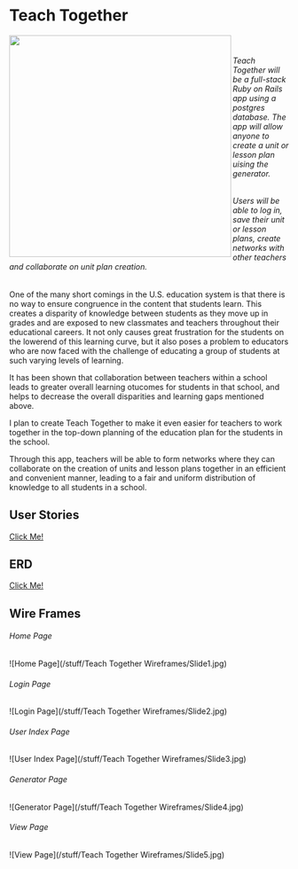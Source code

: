 # Teach Together

<a href="url"><img src="https://media.giphy.com/media/eU8DnmsUVINgI/giphy.gif" align="left" height="400" width="400" ></a><br>  

###### Teach Together will be a full-stack Ruby on Rails app using a postgres database. The app will allow anyone to create a unit or lesson plan uising the generator.
###### Users will be able to log in, save their unit or lesson plans, create networks with other teachers and collaborate on unit plan creation.

One of the many short comings in the U.S. education system is that there is no way to ensure congruence in the content that students learn. This creates a disparity of knowledge between students as they move up in grades and are exposed to new classmates and teachers throughout their educational careers. It not only causes great frustration for the students on the lowerend of this learning curve, but it also poses a problem to educators who are now faced with the challenge of educating a group of students at such varying levels of learning.

It has been shown that collaboration between teachers within a school leads to greater overall learning otucomes for students in that school, and helps to decrease the overall disparities and learning gaps mentioned above.

I plan to create Teach Together to make it even easier for teachers to work together in the top-down planning of the education plan for the students in the school.

Through this app, teachers will be able to form networks where they can collaborate on the creation of units and lesson plans together in an efficient and convenient manner, leading to a fair and uniform distribution of knowledge to all students in a school.

## User Stories
<a href="">Click Me!</a>


## ERD
<a href="">Click Me!</a>


## Wire Frames

###### Home Page
![Home Page](/stuff/Teach Together Wireframes/Slide1.jpg)

###### Login Page
![Login Page](/stuff/Teach Together Wireframes/Slide2.jpg)

###### User Index Page
![User Index Page](/stuff/Teach Together Wireframes/Slide3.jpg)

###### Generator Page
![Generator Page](/stuff/Teach Together Wireframes/Slide4.jpg)

###### View Page
![View Page](/stuff/Teach Together Wireframes/Slide5.jpg)

